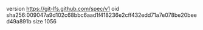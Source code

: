 version https://git-lfs.github.com/spec/v1
oid sha256:009047a9d102c68bbc6aad1f418236e2cff432edd71a7e078be20beed49a891b
size 1056
